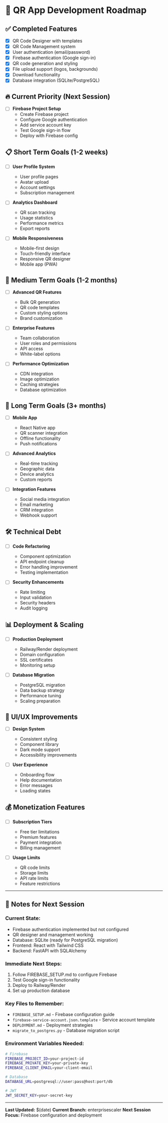# 🚀 QR App Development Roadmap

## ✅ **Completed Features**
- [x] QR Code Designer with templates
- [x] QR Code Management system
- [x] User authentication (email/password)
- [x] Firebase authentication (Google sign-in)
- [x] QR code generation and styling
- [x] File upload support (logos, backgrounds)
- [x] Download functionality
- [x] Database integration (SQLite/PostgreSQL)

## 🔥 **Current Priority (Next Session)**
- [ ] **Firebase Project Setup**
  - Create Firebase project
  - Configure Google authentication
  - Add service account key
  - Test Google sign-in flow
  - Deploy with Firebase config

## 📋 **Short Term Goals (1-2 weeks)**
- [ ] **User Profile System**
  - User profile pages
  - Avatar upload
  - Account settings
  - Subscription management

- [ ] **Analytics Dashboard**
  - QR scan tracking
  - Usage statistics
  - Performance metrics
  - Export reports

- [ ] **Mobile Responsiveness**
  - Mobile-first design
  - Touch-friendly interface
  - Responsive QR designer
  - Mobile app (PWA)

## 🎯 **Medium Term Goals (1-2 months)**
- [ ] **Advanced QR Features**
  - Bulk QR generation
  - QR code templates
  - Custom styling options
  - Brand customization

- [ ] **Enterprise Features**
  - Team collaboration
  - User roles and permissions
  - API access
  - White-label options

- [ ] **Performance Optimization**
  - CDN integration
  - Image optimization
  - Caching strategies
  - Database optimization

## 🚀 **Long Term Goals (3+ months)**
- [ ] **Mobile App**
  - React Native app
  - QR scanner integration
  - Offline functionality
  - Push notifications

- [ ] **Advanced Analytics**
  - Real-time tracking
  - Geographic data
  - Device analytics
  - Custom reports

- [ ] **Integration Features**
  - Social media integration
  - Email marketing
  - CRM integration
  - Webhook support

## 🛠️ **Technical Debt**
- [ ] **Code Refactoring**
  - Component optimization
  - API endpoint cleanup
  - Error handling improvement
  - Testing implementation

- [ ] **Security Enhancements**
  - Rate limiting
  - Input validation
  - Security headers
  - Audit logging

## 📊 **Deployment & Scaling**
- [ ] **Production Deployment**
  - Railway/Render deployment
  - Domain configuration
  - SSL certificates
  - Monitoring setup

- [ ] **Database Migration**
  - PostgreSQL migration
  - Data backup strategy
  - Performance tuning
  - Scaling preparation

## 🎨 **UI/UX Improvements**
- [ ] **Design System**
  - Consistent styling
  - Component library
  - Dark mode support
  - Accessibility improvements

- [ ] **User Experience**
  - Onboarding flow
  - Help documentation
  - Error messages
  - Loading states

## 💰 **Monetization Features**
- [ ] **Subscription Tiers**
  - Free tier limitations
  - Premium features
  - Payment integration
  - Billing management

- [ ] **Usage Limits**
  - QR code limits
  - Storage limits
  - API rate limits
  - Feature restrictions

---

## 📝 **Notes for Next Session**

### **Current State:**
- Firebase authentication implemented but not configured
- QR designer and management working
- Database: SQLite (ready for PostgreSQL migration)
- Frontend: React with Tailwind CSS
- Backend: FastAPI with SQLAlchemy

### **Immediate Next Steps:**
1. Follow FIREBASE_SETUP.md to configure Firebase
2. Test Google sign-in functionality
3. Deploy to Railway/Render
4. Set up production database

### **Key Files to Remember:**
- `FIREBASE_SETUP.md` - Firebase configuration guide
- `firebase-service-account.json.template` - Service account template
- `DEPLOYMENT.md` - Deployment strategies
- `migrate_to_postgres.py` - Database migration script

### **Environment Variables Needed:**
```bash
# Firebase
FIREBASE_PROJECT_ID=your-project-id
FIREBASE_PRIVATE_KEY=your-private-key
FIREBASE_CLIENT_EMAIL=your-client-email

# Database
DATABASE_URL=postgresql://user:pass@host:port/db

# JWT
JWT_SECRET_KEY=your-secret-key
```

---

**Last Updated:** $(date)
**Current Branch:** enterprisescaler
**Next Session Focus:** Firebase configuration and deployment

